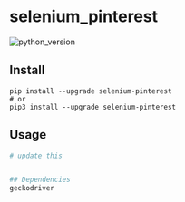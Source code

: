 # selenium_pinterest
![python_version](https://img.shields.io/static/v1?label=Python&message=3.5%20|%203.6%20|%203.7&color=blue)

## Install
~~~~shell
pip install --upgrade selenium-pinterest
# or
pip3 install --upgrade selenium-pinterest
~~~~

## Usage
~~~~python
# update this


## Dependencies
geckodriver
